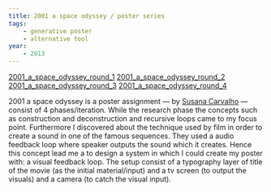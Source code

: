 ```yaml
---
title: 2001 a space odyssey / poster series
tags:
    - generative poster
    - alternative tool
year:
    - 2013
---
```

[2001_a_space_odyssey_round_1](https://archive.amir.houieh.page/2001_a_space_odyssey_round_1)
[2001_a_space_odyssey_round_2](https://archive.amir.houieh.page/2001_a_space_odyssey_round_2)
[2001_a_space_odyssey_round_3](https://archive.amir.houieh.page/2001_a_space_odyssey_round_3)
[2001_a_space_odyssey_round_4](https://archive.amir.houieh.page/2001_a_space_odyssey_round_4)

2001 a space odyssey is a poster assignment — by [Susana Carvalho](http://carvalho-bernau.com) — consist of 4 phases/iteration. While the research phase the concepts such as construction and deconstruction and recursive loops came to my focus point. Furthermore I discovered about the technique used by film in order to create a sound in one of the famous sequences. They used a audio feedback loop where speaker outputs the sound which it creates.
Hence this concept lead me a to design a system in which I could create my poster with: a visual feedback loop. The setup consist of a typography layer of title of the movie (as the initial material/input) and a tv screen (to output the visuals) and a camera (to catch the visual input).
